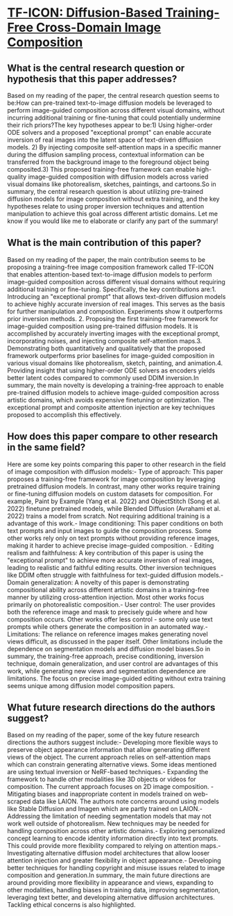 # [TF-ICON: Diffusion-Based Training-Free Cross-Domain Image Composition](https://arxiv.org/abs/2307.12493)

## What is the central research question or hypothesis that this paper addresses?

Based on my reading of the paper, the central research question seems to be:How can pre-trained text-to-image diffusion models be leveraged to perform image-guided composition across different visual domains, without incurring additional training or fine-tuning that could potentially undermine their rich priors?The key hypotheses appear to be:1) Using higher-order ODE solvers and a proposed "exceptional prompt" can enable accurate inversion of real images into the latent space of text-driven diffusion models. 2) By injecting composite self-attention maps in a specific manner during the diffusion sampling process, contextual information can be transferred from the background image to the foreground object being composited.3) This proposed training-free framework can enable high-quality image-guided composition with diffusion models across varied visual domains like photorealism, sketches, paintings, and cartoons.So in summary, the central research question is about utilizing pre-trained diffusion models for image composition without extra training, and the key hypotheses relate to using proper inversion techniques and attention manipulation to achieve this goal across different artistic domains. Let me know if you would like me to elaborate or clarify any part of the summary!


## What is the main contribution of this paper?

Based on my reading of the paper, the main contribution seems to be proposing a training-free image composition framework called TF-ICON that enables attention-based text-to-image diffusion models to perform image-guided composition across different visual domains without requiring additional training or fine-tuning. Specifically, the key contributions are:1. Introducing an "exceptional prompt" that allows text-driven diffusion models to achieve highly accurate inversion of real images. This serves as the basis for further manipulation and composition. Experiments show it outperforms prior inversion methods. 2. Proposing the first training-free framework for image-guided composition using pre-trained diffusion models. It is accomplished by accurately inverting images with the exceptional prompt, incorporating noises, and injecting composite self-attention maps.3. Demonstrating both quantitatively and qualitatively that the proposed framework outperforms prior baselines for image-guided composition in various visual domains like photorealism, sketch, painting, and animation.4. Providing insight that using higher-order ODE solvers as encoders yields better latent codes compared to commonly used DDIM inversion.In summary, the main novelty is developing a training-free approach to enable pre-trained diffusion models to achieve image-guided composition across artistic domains, which avoids expensive finetuning or optimization. The exceptional prompt and composite attention injection are key techniques proposed to accomplish this effectively.


## How does this paper compare to other research in the same field?

Here are some key points comparing this paper to other research in the field of image composition with diffusion models:- Type of approach: This paper proposes a training-free framework for image composition by leveraging pretrained diffusion models. In contrast, many other works require training or fine-tuning diffusion models on custom datasets for composition. For example, Paint by Example (Yang et al. 2022) and ObjectStitch (Song et al. 2022) finetune pretrained models, while Blended Diffusion (Avrahami et al. 2022) trains a model from scratch. Not requiring additional training is a advantage of this work.- Image conditioning: This paper conditions on both text prompts and input images to guide the composition process. Some other works rely only on text prompts without providing reference images, making it harder to achieve precise image-guided composition. - Editing realism and faithfulness: A key contribution of this paper is using the "exceptional prompt" to achieve more accurate inversion of real images, leading to realistic and faithful editing results. Other inversion techniques like DDIM often struggle with faithfulness for text-guided diffusion models.- Domain generalization: A novelty of this paper is demonstrating compositional ability across different artistic domains in a training-free manner by utilizing cross-attention injection. Most other works focus primarily on photorealistic composition.- User control: The user provides both the reference image and mask to precisely guide where and how composition occurs. Other works offer less control - some only use text prompts while others generate the composition in an automated way.- Limitations: The reliance on reference images makes generating novel views difficult, as discussed in the paper itself. Other limitations include the dependence on segmentation models and diffusion model biases.So in summary, the training-free approach, precise conditioning, inversion technique, domain generalization, and user control are advantages of this work, while generating new views and segmentation dependence are limitations. The focus on precise image-guided editing without extra training seems unique among diffusion model composition papers.


## What future research directions do the authors suggest?

Based on my reading of the paper, some of the key future research directions the authors suggest include:- Developing more flexible ways to preserve object appearance information that allow generating different views of the object. The current approach relies on self-attention maps which can constrain generating alternative views. Some ideas mentioned are using textual inversion or NeRF-based techniques.- Expanding the framework to handle other modalities like 3D objects or videos for composition. The current approach focuses on 2D image composition. - Mitigating biases and inappropriate content in models trained on web-scraped data like LAION. The authors note concerns around using models like Stable Diffusion and Imagen which are partly trained on LAION.- Addressing the limitation of needing segmentation models that may not work well outside of photorealism. New techniques may be needed for handling composition across other artistic domains.- Exploring personalized concept learning to encode identity information directly into text prompts. This could provide more flexibility compared to relying on attention maps.- Investigating alternative diffusion model architectures that allow looser attention injection and greater flexibility in object appearance.- Developing better techniques for handling copyright and misuse issues related to image composition and generation.In summary, the main future directions are around providing more flexibility in appearance and views, expanding to other modalities, handling biases in training data, improving segmentation, leveraging text better, and developing alternative diffusion architectures. Tackling ethical concerns is also highlighted.
